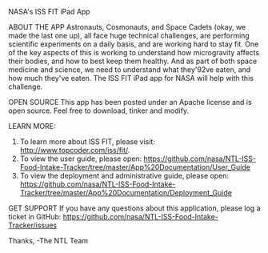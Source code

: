 NASA's ISS FIT iPad App

ABOUT THE APP
Astronauts, Cosmonauts, and Space Cadets (okay, we made the last one up), all face huge technical challenges, are performing scientific experiments on a daily basis, and are working hard to stay fit. One of the key aspects of this is working to understand how microgravity affects their bodies, and how to best keep them healthy. And as part of both space medicine and science, we need to understand what they\'92ve eaten, and how much they've eaten. The ISS FIT iPad app for NASA will help with this challenge. 

OPEN SOURCE
This app has been posted under an Apache license and is open source. Feel free to download, tinker and modify.

LEARN MORE:
1. To learn more about ISS FIT, please visit: http://www.topcoder.com/iss/fit/.
2. To view the user guide, please open: https://github.com/nasa/NTL-ISS-Food-Intake-Tracker/tree/master/App%20Documentation/User_Guide
3. To view the deployment and administrative guide, please open: https://github.com/nasa/NTL-ISS-Food-Intake-Tracker/tree/master/App%20Documentation/Deployment_Guide

GET SUPPORT
If you have any questions about this application, please log a ticket in GitHub: https://github.com/nasa/NTL-ISS-Food-Intake-Tracker/issues

Thanks,
-The NTL Team
